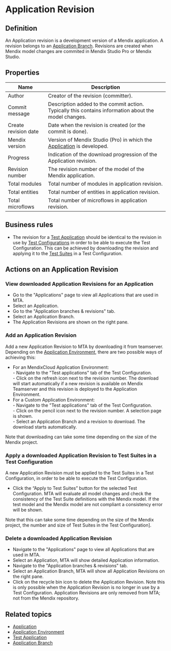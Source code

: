 # Application Revision

## Definition

An Application revision is a development version of a Mendix application. A revision belongs to an [Application Branch](application-branch). Revisions are created when Mendix model changes are commited in Mendix Studio Pro or Mendix Studio.

## Properties
| Name | Description |
| ----------- | ----------- |
| Author | Creator of the revision (committer). |
| Commit message | Description added to the commit action. Typically this contains information about the model changes. |
| Create revision date  | Date when the revision is created (or the commit is done). |
| Mendix version | Version of Mendix Studio (Pro) in which the [Application](application) is developed. |
| Progress | Indication of the download progression of the Application revision. |
| Revision number | The revision number of the model of the Mendix application. |
| Total modules | Total number of modules in application revision. |
| Total entities | Total number of entities in application revision. |
| Total microflows | Total number of microflows in application revision. |

## Business rules
- The revision for a [Test Application](test-application) should be identical to the revision in use by [Test Configurations](test-configuration) in order to be able to execute the Test Configuration. This can be achieved by downloading the revision and applying it to the [Test Suites](test-suite) in a Test Configuration.

## Actions on an Application Revision

### View downloaded Application Revisions for an Application
- Go to the "Applications" page to view all Applications that are used in MTA.
- Select an Application.
- Go to the "Application branches & revisions" tab.
- Select an Application Branch.
- The Application Revisions are shown on the right pane.

### Add an Application Revision
Add a new Application Revision to MTA by downloading it from teamserver.
Depending on the [Application Environment](application-environment), there are two possible ways of achieving this:
- For an MendixCloud Application Environment:<br /> - Navigate to the "Test applications" tab of the Test Configuration.<br /> - Click on the refresh icon next to the revision number. The download will start automatically if a new revision is available on Mendix Teamserver and this revision is deployed to the Application Environment.
- For a Custom Application Environment:<br /> - Navigate to the "Test applications" tab of the Test Configuration.<br /> - Click on the pencil icon next to the revision number. A selection page is shown.<br /> - Select an Application Branch and a revision to download. The download starts automatically.

Note that downloading can take some time depending on the size of the Mendix project.

### Apply a downloaded Application Revision to Test Suites in a Test Configuration
A new Application Revision must be applied to the Test Suites in a Test Configuration, in order to be able to execute the Test Configuration.
- Click the “Apply to Test Suites” button for the selected Test Configuration. MTA will evaluate all model changes and check the consistency of the Test Suite definitions with the Mendix model. If the test model and the Mendix model are not compliant a consistency error will be shown.

Note that this can take some time depending on the size of the Mendix project, the number and size of Test Suites in the Test Configuration].

### Delete a downloaded Application Revision
- Navigate to the "Applications" page to view all Applications that are used in MTA.
- Select an Application, MTA will show detailed Application information.
- Navigate to the "Application branches & revisions" tab.
- Select an Application Branch, MTA will show all Application Revisions on the right pane.
- Click on the recycle bin icon to delete the Application Revision. Note this is only possible when the Application Revision is no longer in use by a Test Configuration. Application Revisions are only removed from MTA; not from the Mendix repository.

## Related topics
- [Application](application)
- [Application Environment](application-environment)
- [Test Application](test-application)
- [Application Branch](application-branch)